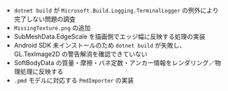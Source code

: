 * `dotnet build` が `Microsoft.Build.Logging.TerminalLogger` の例外により完了しない問題の調査
* `MissingTexture.png` の追加
* SubMeshData.EdgeScale を描画側でエッジ幅に反映する処理の実装
* Android SDK 未インストールのため `dotnet build` が失敗し、GL.TexImage2D の警告解消を確認できていない
* SoftBodyData の質量・摩擦・バネ定数・アンカー情報をレンダリング／物理処理に反映する
* `.pmd` モデルに対応する `PmdImporter` の実装
